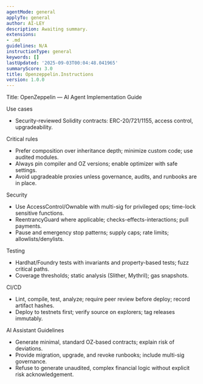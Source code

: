 ```yaml
---
agentMode: general
applyTo: general
author: AI-LEY
description: Awaiting summary.
extensions:
- .md
guidelines: N/A
instructionType: general
keywords: []
lastUpdated: '2025-09-03T00:04:48.041965'
summaryScore: 3.0
title: Openzeppelin.Instructions
version: 1.0.0
---
```


Title: OpenZeppelin — AI Agent Implementation Guide

Use cases
- Security-reviewed Solidity contracts: ERC-20/721/1155, access control, upgradeability.

Critical rules
- Prefer composition over inheritance depth; minimize custom code; use audited modules.
- Always pin compiler and OZ versions; enable optimizer with safe settings.
- Avoid upgradeable proxies unless governance, audits, and runbooks are in place.

Security
- Use AccessControl/Ownable with multi-sig for privileged ops; time-lock sensitive functions.
- ReentrancyGuard where applicable; checks-effects-interactions; pull payments.
- Pause and emergency stop patterns; supply caps; rate limits; allowlists/denylists.

Testing
- Hardhat/Foundry tests with invariants and property-based tests; fuzz critical paths.
- Coverage thresholds; static analysis (Slither, Mythril); gas snapshots.

CI/CD
- Lint, compile, test, analyze; require peer review before deploy; record artifact hashes.
- Deploy to testnets first; verify source on explorers; tag releases immutably.

AI Assistant Guidelines
- Generate minimal, standard OZ-based contracts; explain risk of deviations.
- Provide migration, upgrade, and revoke runbooks; include multi-sig governance.
- Refuse to generate unaudited, complex financial logic without explicit risk acknowledgement.